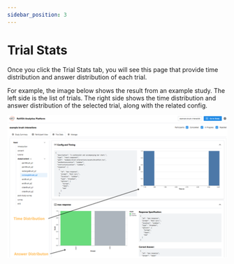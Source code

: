 ```yaml
---
sidebar_position: 3
---
```


# Trial Stats

Once you click the Trial Stats tab, you will see this page that provide time distribution and answer distribution of each trial.

For example, the image below shows the result from an example study. The left side is the list of trials.
The right side shows the time distribution and answer distribution of the selected trial, along with the related config.

![Table view](./img/trial-stats.png)

